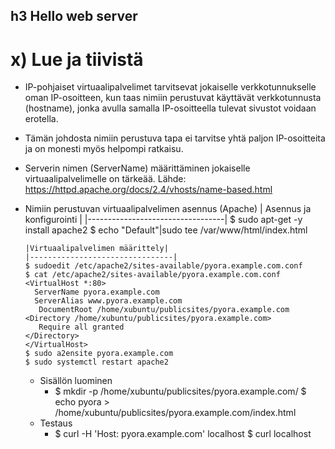 ## h3 Hello web server

# x) Lue ja tiivistä

- IP-pohjaiset virtuaalipalvelimet tarvitsevat jokaiselle verkkotunnukselle oman IP-osoitteen, kun taas nimiin perustuvat käyttävät verkkotunnusta (hostname), jonka avulla samalla IP-osoitteella tulevat sivustot voidaan erotella.
- Tämän johdosta nimiin perustuva tapa ei tarvitse yhtä paljon IP-osoitteita ja on monesti myös helpompi ratkaisu.
- Serverin nimen (ServerName) määrittäminen jokaiselle virtuaalipalvelimelle on tärkeää.
Lähde: https://httpd.apache.org/docs/2.4/vhosts/name-based.html
- Nimiin perustuvan virtuaalipalvelimen asennus (Apache)
  | Asennus ja konfigurointi         |
  |----------------------------------|
  $ sudo apt-get -y install apache2
  $ echo "Default"|sudo tee /var/www/html/index.html
  
      |Virtuaalipalvelimen määrittely|
      |--------------------------------|
      $ sudoedit /etc/apache2/sites-available/pyora.example.com.conf
      $ cat /etc/apache2/sites-available/pyora.example.com.conf
      <VirtualHost *:80>
        ServerName pyora.example.com
        ServerAlias www.pyora.example.com
         DocumentRoot /home/xubuntu/publicsites/pyora.example.com
      <Directory /home/xubuntu/publicsites/pyora.example.com>
         Require all granted
      </Directory>
      </VirtualHost>
      $ sudo a2ensite pyora.example.com
      $ sudo systemctl restart apache2
  - Sisällön luominen
    - $ mkdir -p /home/xubuntu/publicsites/pyora.example.com/
      $ echo pyora > /home/xubuntu/publicsites/pyora.example.com/index.html
  - Testaus
    - $ curl -H 'Host: pyora.example.com' localhost
      $ curl localhost

